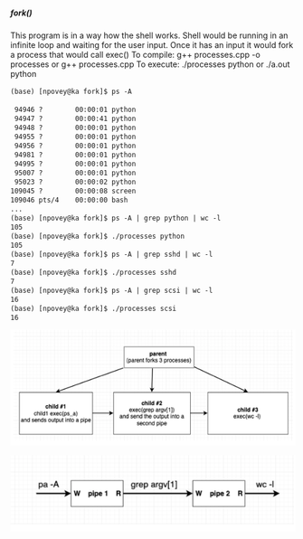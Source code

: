 

##### fork() 

This program is in a way how the shell works.
Shell would be running in an infinite loop and waiting for the user input.
Once it has an input it would fork a process that would call exec()
To compile: g++ processes.cpp -o processes   or g++ processes.cpp
To execute: ./processes python or ./a.out python

```{python}
(base) [npovey@ka fork]$ ps -A 

 94946 ?        00:00:01 python
 94947 ?        00:00:41 python
 94948 ?        00:00:01 python
 94955 ?        00:00:01 python
 94956 ?        00:00:01 python
 94981 ?        00:00:01 python
 94995 ?        00:00:01 python
 95007 ?        00:00:01 python
 95023 ?        00:00:02 python
109045 ?        00:00:08 screen
109046 pts/4    00:00:00 bash
...
(base) [npovey@ka fork]$ ps -A | grep python | wc -l
105
(base) [npovey@ka fork]$ ./processes python
105
(base) [npovey@ka fork]$ ps -A | grep sshd | wc -l  
7
(base) [npovey@ka fork]$ ./processes sshd
7
(base) [npovey@ka fork]$ ps -A | grep scsi | wc -l
16
(base) [npovey@ka fork]$ ./processes scsi
16
```



![diagram1](diagram1.png)







![diagram2](diagram2.png)

